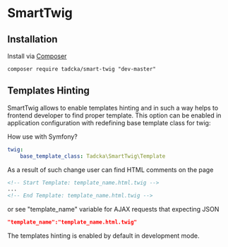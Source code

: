 # SmartTwig

## Installation

Install via [Composer](https://getcomposer.org/)

```
composer require tadcka/smart-twig "dev-master"
```

## Templates Hinting

SmartTwig allows to enable templates hinting and in such a way helps to frontend developer to find proper template.
This option can be enabled in application configuration with redefining base template class for twig:

How use with Symfony?

```yaml
twig:
    base_template_class: Tadcka\SmartTwig\Template
```

As a result of such change user can find HTML comments on the page
```html
<!-- Start Template: template_name.html.twig -->
...
<!-- End Template: template_name.html.twig -->
```
or see "template_name" variable for AJAX requests that expecting JSON
```json
"template_name":"template_name.html.twig"
```

The templates hinting is enabled by default in development mode.
